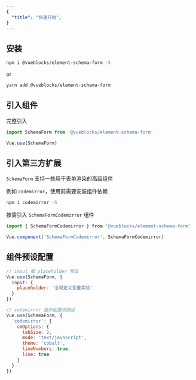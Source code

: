 ```yaml
---
{
  "title": "快速开始",
}
---
```


## 安装

```bash
npm i @vueblocks/element-schema-form -S
```

or

```bash
yarn add @vueblocks/element-schema-form
```

## 引入组件

完整引入

```js
import SchemaForm from '@vueblocks/element-schema-form'

Vue.use(SchemaForm)
```

## 引入第三方扩展

`SchemaForm` 支持一些用于表单渲染的高级组件

例如 `codemirror`，使用前需要安装组件依赖

```bash
npm i codemirror -S
```

按需引入 `SchemaFormCodemirror` 组件

```js
import { SchemaFormCodemirror } from '@vueblocks/element-schema-form'

Vue.component('SchemaFormCodemirror', SchemaFormCodemirror)
```

## 组件预设配置

```js
// input 框 placeholder 预设
Vue.use(SchemaForm, {
  input: {
    placeholder: '全局定义变量实验'
  }
})

// codemirror 插件配置项预设
Vue.use(SchemaForm, {
  'codemirror': {
    cmOptions: {
      tabSize: 2,
      mode: 'text/javascript',
      theme: 'cobalt',
      lineNumbers: true,
      line: true
    }
  }
})
```
